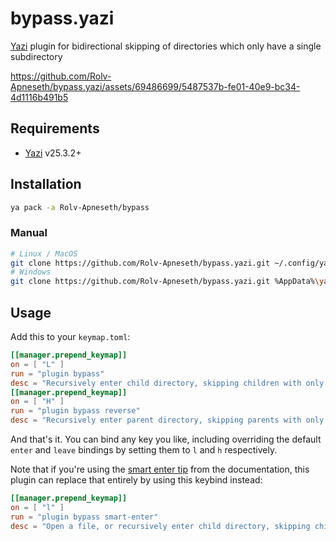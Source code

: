 # bypass.yazi

[Yazi](https://github.com/sxyazi/yazi) plugin for bidirectional skipping of directories which only have a single subdirectory

<https://github.com/Rolv-Apneseth/bypass.yazi/assets/69486699/5487537b-fe01-40e9-bc34-4d1116b491b5>

## Requirements

- [Yazi](https://github.com/sxyazi/yazi) v25.3.2+

## Installation

```bash
ya pack -a Rolv-Apneseth/bypass
```

### Manual

```sh
# Linux / MacOS
git clone https://github.com/Rolv-Apneseth/bypass.yazi.git ~/.config/yazi/plugins/bypass.yazi
# Windows
git clone https://github.com/Rolv-Apneseth/bypass.yazi.git %AppData%\yazi\config\plugins\bypass.yazi
```

## Usage

Add this to your `keymap.toml`:

```toml
[[manager.prepend_keymap]]
on = [ "L" ]
run = "plugin bypass"
desc = "Recursively enter child directory, skipping children with only a single subdirectory"
[[manager.prepend_keymap]]
on = [ "H" ]
run = "plugin bypass reverse"
desc = "Recursively enter parent directory, skipping parents with only a single subdirectory"
```

And that's it. You can bind any key you like, including overriding the default `enter` and `leave` bindings by setting them to `l` and `h` respectively.

Note that  if you're using the [smart enter tip](https://yazi-rs.github.io/docs/tips#smart-enter) from the documentation, this plugin can replace that entirely by using this keybind instead:

```toml
[[manager.prepend_keymap]]
on = [ "l" ]
run = "plugin bypass smart-enter"
desc = "Open a file, or recursively enter child directory, skipping children with only a single subdirectory"
```
